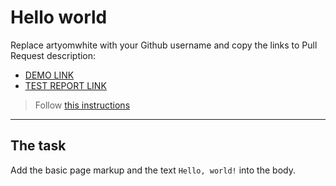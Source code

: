 # Hello world
Replace artyomwhite with your Github username and copy the links to Pull Request description:
- [DEMO LINK](https://artyomwhite.github.io/layout_hello-world/)
- [TEST REPORT LINK](https://artyomwhite.github.io/layout_hello-world/report/html_report/)

> Follow [this instructions](https://mate-academy.github.io/layout_task-guideline/#how-to-solve-the-layout-tasks-on-github)
___

## The task 
Add the basic page markup and the text `Hello, world!` into the body.
